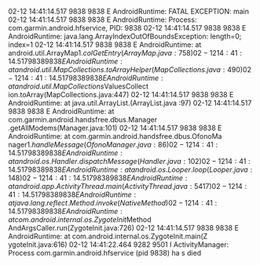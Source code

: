
02-12 14:41:14.517  9838  9838 E AndroidRuntime: FATAL EXCEPTION: main
02-12 14:41:14.517  9838  9838 E AndroidRuntime: Process: com.garmin.android.hfservice, PID: 9838
02-12 14:41:14.517  9838  9838 E AndroidRuntime: java.lang.ArrayIndexOutOfBoundsException: length=0;
 index=1
02-12 14:41:14.517  9838  9838 E AndroidRuntime:        at android.util.ArrayMap$1.colGetEntry(Array
Map.java:758)
02-12 14:41:14.517  9838  9838 E AndroidRuntime:        at android.util.MapCollections.toArrayHelper
(MapCollections.java:490)
02-12 14:41:14.517  9838  9838 E AndroidRuntime:        at android.util.MapCollections$ValuesCollect
ion.toArray(MapCollections.java:447)
02-12 14:41:14.517  9838  9838 E AndroidRuntime:        at java.util.ArrayList.<init>(ArrayList.java
:97)
02-12 14:41:14.517  9838  9838 E AndroidRuntime:        at com.garmin.android.handsfree.dbus.Manager
.getAllModems(Manager.java:101)
02-12 14:41:14.517  9838  9838 E AndroidRuntime:        at com.garmin.android.handsfree.dbus.OfonoMa
nager$1.handleMessage(OfonoManager.java:86)
02-12 14:41:14.517  9838  9838 E AndroidRuntime:        at android.os.Handler.dispatchMessage(Handle
r.java:102)
02-12 14:41:14.517  9838  9838 E AndroidRuntime:        at android.os.Looper.loop(Looper.java:148)
02-12 14:41:14.517  9838  9838 E AndroidRuntime:        at android.app.ActivityThread.main(ActivityT
hread.java:5417)
02-12 14:41:14.517  9838  9838 E AndroidRuntime:        at java.lang.reflect.Method.invoke(Native Me
thod)
02-12 14:41:14.517  9838  9838 E AndroidRuntime:        at com.android.internal.os.ZygoteInit$Method
AndArgsCaller.run(ZygoteInit.java:726)
02-12 14:41:14.517  9838  9838 E AndroidRuntime:        at com.android.internal.os.ZygoteInit.main(Z
ygoteInit.java:616)
02-12 14:41:22.464  9282  9501 I ActivityManager: Process com.garmin.android.hfservice (pid 9838) ha
s died

<!--stackedit_data:
eyJoaXN0b3J5IjpbLTI3MTEwMDc1OSwxNDM5NTY1NzAwLC02Nz
Y5MDgxNjUsLTYyMzc0OTUxOCwtNTA5NTIyODcxXX0=
-->